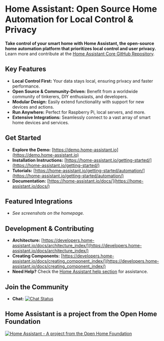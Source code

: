 # Home Assistant: Open Source Home Automation for Local Control & Privacy

**Take control of your smart home with Home Assistant, the open-source home automation platform that prioritizes local control and user privacy.** Learn more and contribute at the [Home Assistant Core GitHub Repository](https://github.com/home-assistant/core).

## Key Features

*   **Local Control First:** Your data stays local, ensuring privacy and faster performance.
*   **Open Source & Community-Driven:**  Benefit from a worldwide community of tinkerers, DIY enthusiasts, and developers.
*   **Modular Design:** Easily extend functionality with support for new devices and actions.
*   **Run Anywhere:**  Perfect for Raspberry Pi, local servers, and more.
*   **Extensive Integrations:** Seamlessly connect to a vast array of smart home devices and services.

## Get Started

*   **Explore the Demo:** [https://demo.home-assistant.io](https://demo.home-assistant.io)
*   **Installation Instructions:** [https://home-assistant.io/getting-started/](https://home-assistant.io/getting-started/)
*   **Tutorials:** [https://home-assistant.io/getting-started/automation/](https://home-assistant.io/getting-started/automation/)
*   **Documentation:** [https://home-assistant.io/docs/](https://home-assistant.io/docs/)

## Featured Integrations
*   *See screenshots on the homepage.*

## Development & Contributing

*   **Architecture:** [https://developers.home-assistant.io/docs/architecture_index/](https://developers.home-assistant.io/docs/architecture_index/)
*   **Creating Components:** [https://developers.home-assistant.io/docs/creating_component_index/](https://developers.home-assistant.io/docs/creating_component_index/)
*   **Need Help?** Check the [Home Assistant help section](https://home-assistant.io/help/) for assistance.

## Join the Community

*   **Chat:** [![Chat Status](https://img.shields.io/discord/330944238910963714.svg)](https://www.home-assistant.io/join-chat/)

## Home Assistant is a project from the Open Home Foundation

[![Home Assistant - A project from the Open Home Foundation](https://www.openhomefoundation.org/badges/home-assistant.png)](https://www.openhomefoundation.org/)